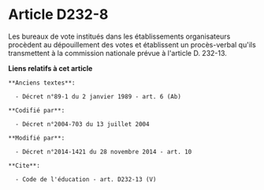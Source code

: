 # Article D232-8

Les bureaux de vote institués dans les établissements organisateurs procèdent au dépouillement des votes et établissent un
procès-verbal qu'ils transmettent à la commission nationale prévue à l'article D. 232-13.

**Liens relatifs à cet article**

	**Anciens textes**:

	  - Décret n°89-1 du 2 janvier 1989 - art. 6 (Ab)

	**Codifié par**:

	  - Décret n°2004-703 du 13 juillet 2004

	**Modifié par**:

	  - Décret n°2014-1421 du 28 novembre 2014 - art. 10

	**Cite**:

	  - Code de l'éducation - art. D232-13 (V)
